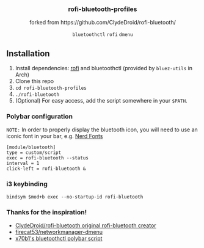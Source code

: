 <div align="center">
<h3>rofi-bluetooth-profiles</h3>
forked from https://github.com/ClydeDroid/rofi-bluetooth/

`bluetoothctl` `rofi` `dmenu`

</div>

## Installation

1. Install dependencies: [rofi](https://github.com/davatorium/rofi) and bluetoothctl (provided by `bluez-utils` in Arch)
2. Clone this repo
3. `cd rofi-bluetooth-profiles`
4. `./rofi-bluetooth`
1. (Optional) For easy access, add the script somewhere in your `$PATH`.

### Polybar configuration

`NOTE:` In order to properly display the bluetooth icon, you will need to use an iconic font in your bar, e.g. [Nerd Fonts](https://github.com/ryanoasis/nerd-fonts)

```
[module/bluetooth]
type = custom/script
exec = rofi-bluetooth --status
interval = 1
click-left = rofi-bluetooth &
```

### i3 keybinding

```
bindsym $mod+b exec --no-startup-id rofi-bluetooth
```

### Thanks for the inspiration!
- [ClydeDroid/rofi-bluetooth original rofi-bluetooth creator](https://github.com/nickclyde/rofi-bluetooth)
- [firecat53/networkmanager-dmenu](https://github.com/firecat53/networkmanager-dmenu)
- [x70b1's bluetoothctl polybar script](https://github.com/polybar/polybar-scripts/tree/master/polybar-scripts/system-bluetooth-bluetoothctl)
